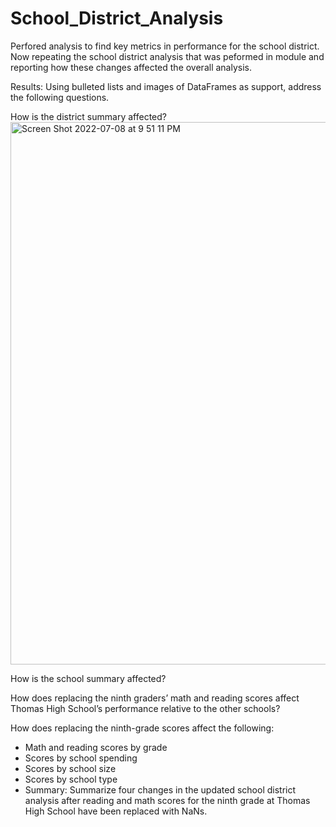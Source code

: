 # School_District_Analysis

Perfored analysis to find key metrics in performance for the school district. Now repeating the school district analysis that was peformed in module and reporting how these changes affected the overall analysis.



Results: Using bulleted lists and images of DataFrames as support, address the following questions.

How is the district summary affected?
<img width="868" alt="Screen Shot 2022-07-08 at 9 51 11 PM" src="https://user-images.githubusercontent.com/99001393/178089382-b3503d64-2cd1-4963-b88c-8aac7dbf6564.png">






How is the school summary affected?

How does replacing the ninth graders’ math and reading scores affect Thomas High School’s performance relative to the other schools?

How does replacing the ninth-grade scores affect the following:

* Math and reading scores by grade
* Scores by school spending
* Scores by school size
* Scores by school type
* Summary: Summarize four changes in the updated school district analysis after reading and math scores for the ninth grade at Thomas High School have been replaced with NaNs.
